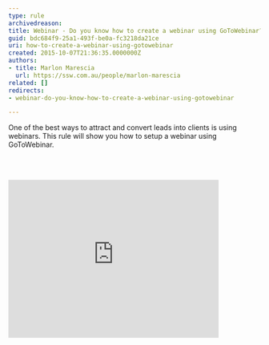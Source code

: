 ```yaml
---
type: rule
archivedreason: 
title: Webinar - Do you know how to create a webinar using GoToWebinar?
guid: bdc684f9-25a1-493f-be0a-fc3218da21ce
uri: how-to-create-a-webinar-using-gotowebinar
created: 2015-10-07T21:36:35.0000000Z
authors:
- title: Marlon Marescia
  url: https://ssw.com.au/people/marlon-marescia
related: []
redirects:
- webinar-do-you-know-how-to-create-a-webinar-using-gotowebinar

---
```



One of the best ways to attract and convert leads into clients is using webinars. This rule will show you how to setup a webinar using GoToWebinar.
<br><excerpt class='endintro'></excerpt><br>
<p>&#160;</p><div class="ms-rtestate-read ms-rte-embedcode ms-rte-embedil ms-rtestate-notify"><iframe width="420" height="315" src="https&#58;//www.youtube.com/embed/PLyPjRYjNxQ" frameborder="0"></iframe>&#160;</div>


